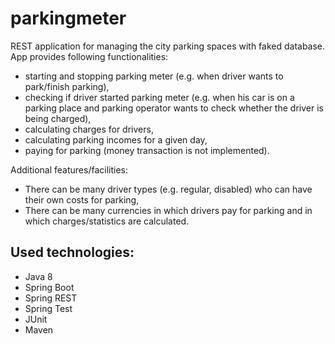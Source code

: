 # parkingmeter
REST application for managing the city parking spaces with faked database. 
App provides following functionalities:
+ starting and stopping parking meter (e.g. when driver wants to park/finish parking),
+ checking if driver started parking meter (e.g. when his car is on a parking place and parking operator wants to check whether the driver is being charged),
+ calculating charges for drivers,
+ calculating parking incomes for a given day,
+ paying for parking (money transaction is not implemented).

Additional features/facilities:
- There can be many driver types (e.g. regular, disabled) who can have their own costs for parking,
- There can be many currencies in which drivers pay for parking and in which charges/statistics are calculated.

## Used technologies:
* Java 8
* Spring Boot
* Spring REST
* Spring Test
* JUnit
* Maven
